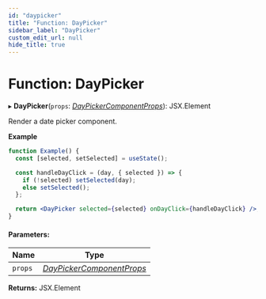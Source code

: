 ```yaml
---
id: "daypicker"
title: "Function: DayPicker"
sidebar_label: "DayPicker"
custom_edit_url: null
hide_title: true
---
```


# Function: DayPicker

▸ **DayPicker**(`props`: [*DayPickerComponentProps*](../interfaces/daypickercomponentprops.md)): JSX.Element

Render a date picker component.

**Example**

```jsx showOutput
function Example() {
  const [selected, setSelected] = useState();

  const handleDayClick = (day, { selected }) => {
    if (!selected) setSelected(day);
    else setSelected();
  };

  return <DayPicker selected={selected} onDayClick={handleDayClick} />;
}
```

#### Parameters:

Name | Type |
------ | ------ |
`props` | [*DayPickerComponentProps*](../interfaces/daypickercomponentprops.md) |

**Returns:** JSX.Element
